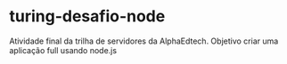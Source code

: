 # turing-desafio-node
Atividade final da trilha de servidores da AlphaEdtech. Objetivo criar uma aplicação full usando node.js

